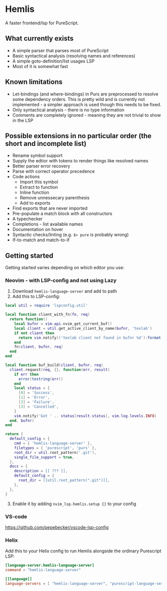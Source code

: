 # Hemlis
A faster frontend/lsp for PureScript.

## What currently exists
 - A simple parser that parses most of PureScript
 - Basic syntactical analysis (resolving names and references)
 - A simple goto-definition/list usages LSP
 - Most of it is somewhat fast

## Known limitations
 - Let-bindings (and where-bindings) in Purs are preprocessed to resolve some dependency orders. This is pretty wild and is currently not implemented - a simpler approach is used though this needs to be fixed. 
 - Only syntactical analysis - there is no type information
 - Comments are completely ignored - meaning they are not trivial to show in the LSP

## Possible extensions in no particular order (the short and incomplete list)
 - Rename symbol support
 - Supply the edtior with tokens to render things like resolved names
 - Better parser error recovery
 - Parse with correct operator precedence
 - Code actions
    - Import this symbol
    - Extract to function
    - Inline function
    - Remove unnessecary parenthesis
    - Add to exports
 - Find exports that are never imported
 - Pre-populate a match block with all constructors
 - A typechecker
 - Completions - list available names
 - Documentation on hover
 - Syntactic checks/linting (e.g. `$> pure` is probably wrong)
 - If-to-match and match-to-if

## Getting started

Getting started varies depending on which editor you use:

### Neovim - with LSP-config and not using Lazy
1. Download `hemlis-language-server` and add to path
2. Add this to LSP-config:
```lua
local util = require 'lspconfig.util'

local function client_with_fn(fn, req)
  return function()
    local bufnr = vim.api.nvim_get_current_buf()
    local client = util.get_active_client_by_name(bufnr, 'texlab')
    if not client then
      return vim.notify(('texlab client not found in bufnr %d'):format(bufnr), vim.log.levels.ERROR)
    end
    fn(client, bufnr, req)
  end
end

local function buf_build(client, bufnr, req)
  client.request(req, {}, function(err, result)
    if err then
      error(tostring(err))
    end
    local status = {
      [0] = 'Success',
      [1] = 'Error',
      [2] = 'Failure',
      [3] = 'Cancelled',
    }
    vim.notify('Got ' .. status[result.status], vim.log.levels.INFO)
  end, bufnr)
end

return {
  default_config = {
    cmd = { 'hemlis-language-server' },
    filetypes = { 'purescript', 'purs' },
    root_dir = util.root_pattern('.git'),
    single_file_support = true,
  },
  docs = {
    description = [[ ??? ]],
    default_config = {
      root_dir = [[util.root_pattern(".git")]],
    },
  },
}
```
3. Enable it by adding `nvim_lsp.hemlis.setup {}` to your config

### VS-code
https://github.com/pepebecker/vscode-lsp-config

### Helix
Add this to your Helix config to run Hemlis alongside the ordinary Purescript LSP:
```toml
[language-server.hemlis-language-server]
command = "hemlis-language-server"

[[language]]
language-servers = [ "hemlis-language-server", "purescript-language-server" ]
```
